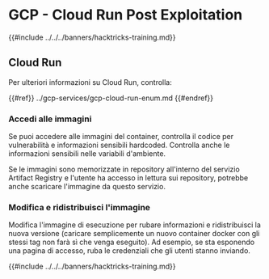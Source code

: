 # GCP - Cloud Run Post Exploitation

{{#include ../../../banners/hacktricks-training.md}}

## Cloud Run

Per ulteriori informazioni su Cloud Run, controlla:

{{#ref}}
../gcp-services/gcp-cloud-run-enum.md
{{#endref}}

### Accedi alle immagini

Se puoi accedere alle immagini del container, controlla il codice per vulnerabilità e informazioni sensibili hardcoded. Controlla anche le informazioni sensibili nelle variabili d'ambiente.

Se le immagini sono memorizzate in repository all'interno del servizio Artifact Registry e l'utente ha accesso in lettura sui repository, potrebbe anche scaricare l'immagine da questo servizio.

### Modifica e ridistribuisci l'immagine

Modifica l'immagine di esecuzione per rubare informazioni e ridistribuisci la nuova versione (caricare semplicemente un nuovo container docker con gli stessi tag non farà sì che venga eseguito). Ad esempio, se sta esponendo una pagina di accesso, ruba le credenziali che gli utenti stanno inviando.

{{#include ../../../banners/hacktricks-training.md}}
